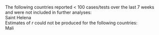 The following countries reported < 100 cases/tests over the last 7 weeks and were not included in further analyses:<br>Saint Helena
<br>
Estimates of *r* could not be produced for the following countries:<br>Mali
<br>
